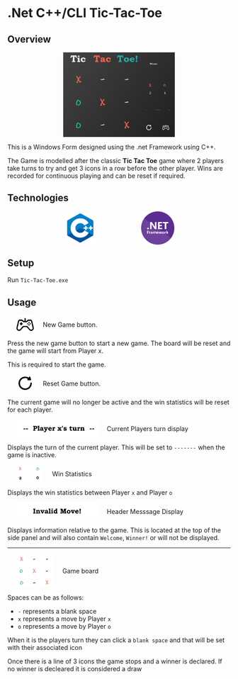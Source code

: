 # .Net C++/CLI Tic-Tac-Toe


## Overview

<div style="width:100%; display:flex; justify-content:center;align-items:center;gap:100px;">
    <img src = './readme_images/game.png' style="width:50%;">
</div>

This is a Windows Form designed using the .net Framework using C++.

The Game is modelled after the classic **Tic Tac Toe** game where 2 players take turns to try and get 3 icons in a row before the other player. Wins are recorded for continuous playing and can be reset if required.

## Technologies


<div style="width:100%; display:flex; justify-content:center;align-items:center;gap:100px;">
    <img src = './readme_images/c++_icon.png' style="width:75px;height:75px;">
     <img src = './readme_images/dot-net_icon.png' style="width:75px;height:75px;">
</div>


## Setup 

Run ```Tic-Tac-Toe.exe```

## Usage

<div style="display:flex; align-items:center; padding: 0 20px;width:100%;gap: 20px; height 50px; ">
<img src ='./readme_images/controller.png' style="width:40px;height:40px;">New Game button.
</div>

Press the new game button to start a new game. The board will be reset and the game will start from Player x.

This is required to start the game.

<div style="display:flex; align-items:center; padding: 0 20px;width:100%;gap: 20px; height 50px; ">
<img src ='./readme_images/reset.png' style="width:40px;height:40px;">Reset Game button.
</div>

The current game will no longer be active and the win statistics will be reset for each player.

<div style="display:flex; align-items:center; padding: 0 20px;width:100%;gap: 20px; height 50px; ">
<img src ='./readme_images/players_turn.png' style="height:40px;">Current Players turn display
</div>

Displays the turn of the current player. This will be set to ```-------``` when the game is inactive.

<div style="display:flex; align-items:center; padding: 0 20px;width:100%;gap: 20px; height 50px; ">
<img src ='./readme_images/statistics.png' style="height:40px;">Win Statistics
</div>


Displays the win statistics between Player ```x``` and Player ```o```

<div style="display:flex; align-items:center; padding: 0 20px;width:100%;gap: 20px; height 50px; ">
<img src ='./readme_images/header.png' style="height:40px;">Header Messsage Display
</div>

Displays information relative to the game. This is located at the top of the side panel and will also contain ```Welcome```, ```Winner!``` or will not be displayed.

---
<div style="display:flex; align-items:center; padding: 0 20px;width:100%;gap: 20px; height 50px; ">
<img src ='./readme_images/game_board.png' style="height:75px;">Game board
</div>


Spaces can be as follows:
- ```-``` represents a blank space
- ```x``` represents a move by Player ```x```
- ```o``` represents a move by Player ```o```

When it is the players turn they can click a ```blank space``` and that will be set with their associated icon

Once there is a line of 3 icons the game stops and a winner is declared. If no winner is decleared it is considered a draw




